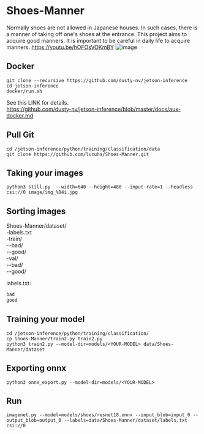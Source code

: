 # Shoes-Manner  
Normally shoes are not allowed in Japanese houses. In such cases, there is a manner of taking off one's shoes at the entrance.
This project aims to acquire good manners. It is important to be careful in daily life to acquire manners.
https://youtu.be/hOFOsVOKmBY
![image](https://user-images.githubusercontent.com/19370970/113467245-ca8c9b00-947c-11eb-84e3-4a3fc7ab1591.png)


## Docker
```Shell
git clone --recursive https://github.com/dusty-nv/jetson-inference
cd jetson-inference
docker/run.sh
```

See this LINK for details.  
https://github.com/dusty-nv/jetson-inference/blob/master/docs/aux-docker.md  

## Pull Git  

```Shell
cd /jetson-inference/python/training/classification/data
git clone https://github.com/lucuha/Shoes-Manner.git
```

## Taking your images
```Shell
python3 still.py  --width=640 --height=480 --input-rate=1 --headless  csi://0 image/img_%04i.jpg
```

## Sorting images  
Shoes-Manner/dataset/  
-labels.txt  
-train/  
--bad/  
--good/  
-val/  
--bad/  
--good/   

labels.txt:  
```Text:labels.txt
bad
good
```

## Training your model  
```
cd /jetson-inference/python/training/classification/
cp Shoes-Manner/train2.py train2.py
python3 train2.py --model-dir=models/<YOUR-MODEL> data/Shoes-Manner/dataset
```

## Exporting onnx  
```
python3 onnx_export.py --model-dir=models/<YOUR-MODEL>
```
## Run

```
imagenet.py --model=models/shoes/resnet18.onnx --input_blob=input_0 --output_blob=output_0 --labels=data/Shoes-Manner/dataset/labels.txt csi://0
```
